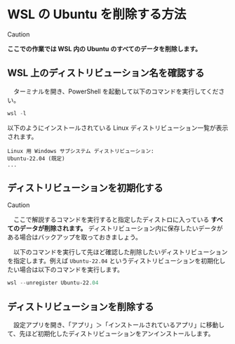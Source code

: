 # WSL の Ubuntu を削除する方法

> [!CAUTION]
> **ここでの作業では WSL 内の Ubuntu のすべてのデータを削除します。**

## WSL 上のディストリビューション名を確認する
　ターミナルを開き、PowerShell を起動して以下のコマンドを実行してください。
```powershell
wsl -l
```
以下のようにインストールされている Linux ディストリビューション一覧が表示されます。
```
Linux 用 Windows サブシステム ディストリビューション:
Ubuntu-22.04 (既定)
...
```

## ディストリビューションを初期化する

> [!CAUTION]
> 　ここで解説するコマンドを実行すると指定したディストロに入っている **すべてのデータが削除されます。**
> ディストリビューション内に保存したいデータがある場合はバックアップを取っておきましょう。

　以下のコマンドを実行して先ほど確認した削除したいディストリビューションを指定します。例えば `Ubuntu-22.04` というディストリビューションを初期化したい場合は以下のコマンドを実行します。
```powershell
wsl --unregister Ubuntu-22.04
```

## ディストリビューションを削除する
　設定アプリを開き、「アプリ」＞「インストールされているアプリ」に移動して、先ほど初期化したディストリビューションをアンインストールします。
